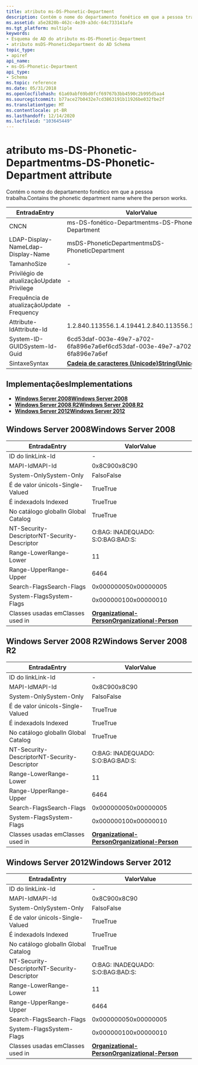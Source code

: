 ```yaml
---
title: atributo ms-DS-Phonetic-Department
description: Contém o nome do departamento fonético em que a pessoa trabalha.
ms.assetid: a5e2820b-462c-4e39-a3dc-64c733141afe
ms.tgt_platform: multiple
keywords:
- Esquema de AD do atributo ms-DS-Phonetic-Department
- atributo msDS-PhoneticDepartment do AD Schema
topic_type:
- apiref
api_name:
- ms-DS-Phonetic-Department
api_type:
- Schema
ms.topic: reference
ms.date: 05/31/2018
ms.openlocfilehash: 61a69abf69bd0fcf69767b3bb4590c2b995d5aa4
ms.sourcegitcommit: b77ace27b0432e7cd3863191b11926be032fbe2f
ms.translationtype: MT
ms.contentlocale: pt-BR
ms.lasthandoff: 12/14/2020
ms.locfileid: "103645449"
---
```

# <a name="ms-ds-phonetic-department-attribute"></a><span data-ttu-id="7f0e7-105">atributo ms-DS-Phonetic-Department</span><span class="sxs-lookup"><span data-stu-id="7f0e7-105">ms-DS-Phonetic-Department attribute</span></span>

<span data-ttu-id="7f0e7-106">Contém o nome do departamento fonético em que a pessoa trabalha.</span><span class="sxs-lookup"><span data-stu-id="7f0e7-106">Contains the phonetic department name where the person works.</span></span>



| <span data-ttu-id="7f0e7-107">Entrada</span><span class="sxs-lookup"><span data-stu-id="7f0e7-107">Entry</span></span> | <span data-ttu-id="7f0e7-108">Valor</span><span class="sxs-lookup"><span data-stu-id="7f0e7-108">Value</span></span> |
|-------------------|---------------------------------------------|
| <span data-ttu-id="7f0e7-109">CN</span><span class="sxs-lookup"><span data-stu-id="7f0e7-109">CN</span></span>                | <span data-ttu-id="7f0e7-110">ms-DS-fonético-Department</span><span class="sxs-lookup"><span data-stu-id="7f0e7-110">ms-DS-Phonetic-Department</span></span>                   |
| <span data-ttu-id="7f0e7-111">LDAP-Display-Name</span><span class="sxs-lookup"><span data-stu-id="7f0e7-111">Ldap-Display-Name</span></span> | <span data-ttu-id="7f0e7-112">msDS-PhoneticDepartment</span><span class="sxs-lookup"><span data-stu-id="7f0e7-112">msDS-PhoneticDepartment</span></span>                     |
| <span data-ttu-id="7f0e7-113">Tamanho</span><span class="sxs-lookup"><span data-stu-id="7f0e7-113">Size</span></span>              | \-                                          |
| <span data-ttu-id="7f0e7-114">Privilégio de atualização</span><span class="sxs-lookup"><span data-stu-id="7f0e7-114">Update Privilege</span></span>  | \-                                          |
| <span data-ttu-id="7f0e7-115">Frequência de atualização</span><span class="sxs-lookup"><span data-stu-id="7f0e7-115">Update Frequency</span></span>  | \-                                          |
| <span data-ttu-id="7f0e7-116">Attribute-Id</span><span class="sxs-lookup"><span data-stu-id="7f0e7-116">Attribute-Id</span></span>      | <span data-ttu-id="7f0e7-117">1.2.840.113556.1.4.1944</span><span class="sxs-lookup"><span data-stu-id="7f0e7-117">1.2.840.113556.1.4.1944</span></span>                     |
| <span data-ttu-id="7f0e7-118">System-ID-GUID</span><span class="sxs-lookup"><span data-stu-id="7f0e7-118">System-Id-Guid</span></span>    | <span data-ttu-id="7f0e7-119">6cd53daf-003e-49e7-a702-6fa896e7a6ef</span><span class="sxs-lookup"><span data-stu-id="7f0e7-119">6cd53daf-003e-49e7-a702-6fa896e7a6ef</span></span>        |
| <span data-ttu-id="7f0e7-120">Sintaxe</span><span class="sxs-lookup"><span data-stu-id="7f0e7-120">Syntax</span></span>            | [<span data-ttu-id="7f0e7-121">**Cadeia de caracteres (Unicode)**</span><span class="sxs-lookup"><span data-stu-id="7f0e7-121">**String(Unicode)**</span></span>](s-string-unicode.md) |



## <a name="implementations"></a><span data-ttu-id="7f0e7-122">Implementações</span><span class="sxs-lookup"><span data-stu-id="7f0e7-122">Implementations</span></span>

-   [<span data-ttu-id="7f0e7-123">**Windows Server 2008**</span><span class="sxs-lookup"><span data-stu-id="7f0e7-123">**Windows Server 2008**</span></span>](#windows-server-2008)
-   [<span data-ttu-id="7f0e7-124">**Windows Server 2008 R2**</span><span class="sxs-lookup"><span data-stu-id="7f0e7-124">**Windows Server 2008 R2**</span></span>](#windows-server-2008-r2)
-   [<span data-ttu-id="7f0e7-125">**Windows Server 2012**</span><span class="sxs-lookup"><span data-stu-id="7f0e7-125">**Windows Server 2012**</span></span>](#windows-server-2012)

## <a name="windows-server-2008"></a><span data-ttu-id="7f0e7-126">Windows Server 2008</span><span class="sxs-lookup"><span data-stu-id="7f0e7-126">Windows Server 2008</span></span>



| <span data-ttu-id="7f0e7-127">Entrada</span><span class="sxs-lookup"><span data-stu-id="7f0e7-127">Entry</span></span> | <span data-ttu-id="7f0e7-128">Valor</span><span class="sxs-lookup"><span data-stu-id="7f0e7-128">Value</span></span> |
|------------------------|--------------------------------------------------------------------|
| <span data-ttu-id="7f0e7-129">ID do link</span><span class="sxs-lookup"><span data-stu-id="7f0e7-129">Link-Id</span></span>                | \-                                                                 |
| <span data-ttu-id="7f0e7-130">MAPI-Id</span><span class="sxs-lookup"><span data-stu-id="7f0e7-130">MAPI-Id</span></span>                | <span data-ttu-id="7f0e7-131">0x8C90</span><span class="sxs-lookup"><span data-stu-id="7f0e7-131">0x8C90</span></span>                                                             |
| <span data-ttu-id="7f0e7-132">System-Only</span><span class="sxs-lookup"><span data-stu-id="7f0e7-132">System-Only</span></span>            | <span data-ttu-id="7f0e7-133">Falso</span><span class="sxs-lookup"><span data-stu-id="7f0e7-133">False</span></span>                                                              |
| <span data-ttu-id="7f0e7-134">É de valor único</span><span class="sxs-lookup"><span data-stu-id="7f0e7-134">Is-Single-Valued</span></span>       | <span data-ttu-id="7f0e7-135">True</span><span class="sxs-lookup"><span data-stu-id="7f0e7-135">True</span></span>                                                               |
| <span data-ttu-id="7f0e7-136">É indexado</span><span class="sxs-lookup"><span data-stu-id="7f0e7-136">Is Indexed</span></span>             | <span data-ttu-id="7f0e7-137">True</span><span class="sxs-lookup"><span data-stu-id="7f0e7-137">True</span></span>                                                               |
| <span data-ttu-id="7f0e7-138">No catálogo global</span><span class="sxs-lookup"><span data-stu-id="7f0e7-138">In Global Catalog</span></span>      | <span data-ttu-id="7f0e7-139">True</span><span class="sxs-lookup"><span data-stu-id="7f0e7-139">True</span></span>                                                               |
| <span data-ttu-id="7f0e7-140">NT-Security-Descriptor</span><span class="sxs-lookup"><span data-stu-id="7f0e7-140">NT-Security-Descriptor</span></span> | <span data-ttu-id="7f0e7-141">O:BAG: INADEQUADO: S:</span><span class="sxs-lookup"><span data-stu-id="7f0e7-141">O:BAG:BAD:S:</span></span>                                                       |
| <span data-ttu-id="7f0e7-142">Range-Lower</span><span class="sxs-lookup"><span data-stu-id="7f0e7-142">Range-Lower</span></span>            | <span data-ttu-id="7f0e7-143">1</span><span class="sxs-lookup"><span data-stu-id="7f0e7-143">1</span></span>                                                                  |
| <span data-ttu-id="7f0e7-144">Range-Upper</span><span class="sxs-lookup"><span data-stu-id="7f0e7-144">Range-Upper</span></span>            | <span data-ttu-id="7f0e7-145">64</span><span class="sxs-lookup"><span data-stu-id="7f0e7-145">64</span></span>                                                                 |
| <span data-ttu-id="7f0e7-146">Search-Flags</span><span class="sxs-lookup"><span data-stu-id="7f0e7-146">Search-Flags</span></span>           | <span data-ttu-id="7f0e7-147">0x00000005</span><span class="sxs-lookup"><span data-stu-id="7f0e7-147">0x00000005</span></span>                                                         |
| <span data-ttu-id="7f0e7-148">System-Flags</span><span class="sxs-lookup"><span data-stu-id="7f0e7-148">System-Flags</span></span>           | <span data-ttu-id="7f0e7-149">0x00000010</span><span class="sxs-lookup"><span data-stu-id="7f0e7-149">0x00000010</span></span>                                                         |
| <span data-ttu-id="7f0e7-150">Classes usadas em</span><span class="sxs-lookup"><span data-stu-id="7f0e7-150">Classes used in</span></span>        | [<span data-ttu-id="7f0e7-151">**Organizational-Person**</span><span class="sxs-lookup"><span data-stu-id="7f0e7-151">**Organizational-Person**</span></span>](c-organizationalperson.md)<br/> |



## <a name="windows-server-2008-r2"></a><span data-ttu-id="7f0e7-152">Windows Server 2008 R2</span><span class="sxs-lookup"><span data-stu-id="7f0e7-152">Windows Server 2008 R2</span></span>



| <span data-ttu-id="7f0e7-153">Entrada</span><span class="sxs-lookup"><span data-stu-id="7f0e7-153">Entry</span></span> | <span data-ttu-id="7f0e7-154">Valor</span><span class="sxs-lookup"><span data-stu-id="7f0e7-154">Value</span></span> |
|------------------------|--------------------------------------------------------------------|
| <span data-ttu-id="7f0e7-155">ID do link</span><span class="sxs-lookup"><span data-stu-id="7f0e7-155">Link-Id</span></span>                | \-                                                                 |
| <span data-ttu-id="7f0e7-156">MAPI-Id</span><span class="sxs-lookup"><span data-stu-id="7f0e7-156">MAPI-Id</span></span>                | <span data-ttu-id="7f0e7-157">0x8C90</span><span class="sxs-lookup"><span data-stu-id="7f0e7-157">0x8C90</span></span>                                                             |
| <span data-ttu-id="7f0e7-158">System-Only</span><span class="sxs-lookup"><span data-stu-id="7f0e7-158">System-Only</span></span>            | <span data-ttu-id="7f0e7-159">Falso</span><span class="sxs-lookup"><span data-stu-id="7f0e7-159">False</span></span>                                                              |
| <span data-ttu-id="7f0e7-160">É de valor único</span><span class="sxs-lookup"><span data-stu-id="7f0e7-160">Is-Single-Valued</span></span>       | <span data-ttu-id="7f0e7-161">True</span><span class="sxs-lookup"><span data-stu-id="7f0e7-161">True</span></span>                                                               |
| <span data-ttu-id="7f0e7-162">É indexado</span><span class="sxs-lookup"><span data-stu-id="7f0e7-162">Is Indexed</span></span>             | <span data-ttu-id="7f0e7-163">True</span><span class="sxs-lookup"><span data-stu-id="7f0e7-163">True</span></span>                                                               |
| <span data-ttu-id="7f0e7-164">No catálogo global</span><span class="sxs-lookup"><span data-stu-id="7f0e7-164">In Global Catalog</span></span>      | <span data-ttu-id="7f0e7-165">True</span><span class="sxs-lookup"><span data-stu-id="7f0e7-165">True</span></span>                                                               |
| <span data-ttu-id="7f0e7-166">NT-Security-Descriptor</span><span class="sxs-lookup"><span data-stu-id="7f0e7-166">NT-Security-Descriptor</span></span> | <span data-ttu-id="7f0e7-167">O:BAG: INADEQUADO: S:</span><span class="sxs-lookup"><span data-stu-id="7f0e7-167">O:BAG:BAD:S:</span></span>                                                       |
| <span data-ttu-id="7f0e7-168">Range-Lower</span><span class="sxs-lookup"><span data-stu-id="7f0e7-168">Range-Lower</span></span>            | <span data-ttu-id="7f0e7-169">1</span><span class="sxs-lookup"><span data-stu-id="7f0e7-169">1</span></span>                                                                  |
| <span data-ttu-id="7f0e7-170">Range-Upper</span><span class="sxs-lookup"><span data-stu-id="7f0e7-170">Range-Upper</span></span>            | <span data-ttu-id="7f0e7-171">64</span><span class="sxs-lookup"><span data-stu-id="7f0e7-171">64</span></span>                                                                 |
| <span data-ttu-id="7f0e7-172">Search-Flags</span><span class="sxs-lookup"><span data-stu-id="7f0e7-172">Search-Flags</span></span>           | <span data-ttu-id="7f0e7-173">0x00000005</span><span class="sxs-lookup"><span data-stu-id="7f0e7-173">0x00000005</span></span>                                                         |
| <span data-ttu-id="7f0e7-174">System-Flags</span><span class="sxs-lookup"><span data-stu-id="7f0e7-174">System-Flags</span></span>           | <span data-ttu-id="7f0e7-175">0x00000010</span><span class="sxs-lookup"><span data-stu-id="7f0e7-175">0x00000010</span></span>                                                         |
| <span data-ttu-id="7f0e7-176">Classes usadas em</span><span class="sxs-lookup"><span data-stu-id="7f0e7-176">Classes used in</span></span>        | [<span data-ttu-id="7f0e7-177">**Organizational-Person**</span><span class="sxs-lookup"><span data-stu-id="7f0e7-177">**Organizational-Person**</span></span>](c-organizationalperson.md)<br/> |



## <a name="windows-server-2012"></a><span data-ttu-id="7f0e7-178">Windows Server 2012</span><span class="sxs-lookup"><span data-stu-id="7f0e7-178">Windows Server 2012</span></span>



| <span data-ttu-id="7f0e7-179">Entrada</span><span class="sxs-lookup"><span data-stu-id="7f0e7-179">Entry</span></span> | <span data-ttu-id="7f0e7-180">Valor</span><span class="sxs-lookup"><span data-stu-id="7f0e7-180">Value</span></span> |
|------------------------|--------------------------------------------------------------------|
| <span data-ttu-id="7f0e7-181">ID do link</span><span class="sxs-lookup"><span data-stu-id="7f0e7-181">Link-Id</span></span>                | \-                                                                 |
| <span data-ttu-id="7f0e7-182">MAPI-Id</span><span class="sxs-lookup"><span data-stu-id="7f0e7-182">MAPI-Id</span></span>                | <span data-ttu-id="7f0e7-183">0x8C90</span><span class="sxs-lookup"><span data-stu-id="7f0e7-183">0x8C90</span></span>                                                             |
| <span data-ttu-id="7f0e7-184">System-Only</span><span class="sxs-lookup"><span data-stu-id="7f0e7-184">System-Only</span></span>            | <span data-ttu-id="7f0e7-185">Falso</span><span class="sxs-lookup"><span data-stu-id="7f0e7-185">False</span></span>                                                              |
| <span data-ttu-id="7f0e7-186">É de valor único</span><span class="sxs-lookup"><span data-stu-id="7f0e7-186">Is-Single-Valued</span></span>       | <span data-ttu-id="7f0e7-187">True</span><span class="sxs-lookup"><span data-stu-id="7f0e7-187">True</span></span>                                                               |
| <span data-ttu-id="7f0e7-188">É indexado</span><span class="sxs-lookup"><span data-stu-id="7f0e7-188">Is Indexed</span></span>             | <span data-ttu-id="7f0e7-189">True</span><span class="sxs-lookup"><span data-stu-id="7f0e7-189">True</span></span>                                                               |
| <span data-ttu-id="7f0e7-190">No catálogo global</span><span class="sxs-lookup"><span data-stu-id="7f0e7-190">In Global Catalog</span></span>      | <span data-ttu-id="7f0e7-191">True</span><span class="sxs-lookup"><span data-stu-id="7f0e7-191">True</span></span>                                                               |
| <span data-ttu-id="7f0e7-192">NT-Security-Descriptor</span><span class="sxs-lookup"><span data-stu-id="7f0e7-192">NT-Security-Descriptor</span></span> | <span data-ttu-id="7f0e7-193">O:BAG: INADEQUADO: S:</span><span class="sxs-lookup"><span data-stu-id="7f0e7-193">O:BAG:BAD:S:</span></span>                                                       |
| <span data-ttu-id="7f0e7-194">Range-Lower</span><span class="sxs-lookup"><span data-stu-id="7f0e7-194">Range-Lower</span></span>            | <span data-ttu-id="7f0e7-195">1</span><span class="sxs-lookup"><span data-stu-id="7f0e7-195">1</span></span>                                                                  |
| <span data-ttu-id="7f0e7-196">Range-Upper</span><span class="sxs-lookup"><span data-stu-id="7f0e7-196">Range-Upper</span></span>            | <span data-ttu-id="7f0e7-197">64</span><span class="sxs-lookup"><span data-stu-id="7f0e7-197">64</span></span>                                                                 |
| <span data-ttu-id="7f0e7-198">Search-Flags</span><span class="sxs-lookup"><span data-stu-id="7f0e7-198">Search-Flags</span></span>           | <span data-ttu-id="7f0e7-199">0x00000005</span><span class="sxs-lookup"><span data-stu-id="7f0e7-199">0x00000005</span></span>                                                         |
| <span data-ttu-id="7f0e7-200">System-Flags</span><span class="sxs-lookup"><span data-stu-id="7f0e7-200">System-Flags</span></span>           | <span data-ttu-id="7f0e7-201">0x00000010</span><span class="sxs-lookup"><span data-stu-id="7f0e7-201">0x00000010</span></span>                                                         |
| <span data-ttu-id="7f0e7-202">Classes usadas em</span><span class="sxs-lookup"><span data-stu-id="7f0e7-202">Classes used in</span></span>        | [<span data-ttu-id="7f0e7-203">**Organizational-Person**</span><span class="sxs-lookup"><span data-stu-id="7f0e7-203">**Organizational-Person**</span></span>](c-organizationalperson.md)<br/> |



 

 






